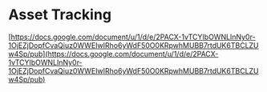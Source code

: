 # Asset Tracking

[https://docs.google.com/document/u/1/d/e/2PACX-1vTCYIbOWNLInNy0r-1OjEZjDopfCvaQiuz0WWEIwIRho6yWdF50O0KRpwhMUBB7rtdUK6TBCLZUw4Sp/pub](https://docs.google.com/document/u/1/d/e/2PACX-1vTCYIbOWNLInNy0r-1OjEZjDopfCvaQiuz0WWEIwIRho6yWdF50O0KRpwhMUBB7rtdUK6TBCLZUw4Sp/pub)

